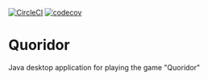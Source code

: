 [![CircleCI](https://dl.circleci.com/status-badge/img/gh/AM311/Quoridor/tree/main.svg?style=svg)](https://dl.circleci.com/status-badge/redirect/gh/AM311/Quoridor/tree/main)
[![codecov](https://codecov.io/gh/AM311/Quoridor/graph/badge.svg?token=6OHSRpqSwY)](https://codecov.io/gh/AM311/Quoridor)

# Quoridor
Java desktop application for playing the game "Quoridor"
